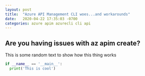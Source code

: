 ```yaml
---
layout: post
title:  "Azure API Management CLI woes...and workarounds"
date:   2020-04-22 17:35:03 -0700
categories: azure apim azurecli cli api
--- 
```


## Are you having issues with az apim create?

This is some random text to show how this thing works

```python
if __name__ == '__main__':
  print('This is cool')
```
